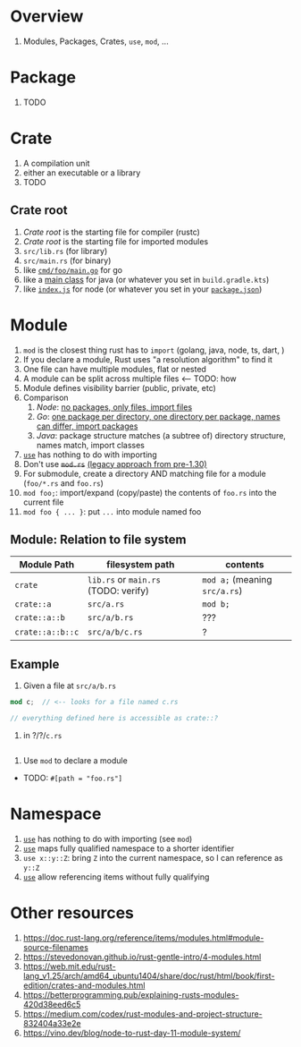 # Overview
1. Modules, Packages, Crates, `use`, `mod`, ...


# Package
1. TODO


# Crate
1. A compilation unit
1. either an executable or a library
1. TODO


## Crate root
1. *Crate root* is the starting file for compiler (rustc)
1. *Crate root* is the starting file for imported modules
1. `src/lib.rs` (for library)
1. `src/main.rs` (for binary)
1. like [`cmd/foo/main.go`](https://github.com/golang-standards/project-layout#cmd) for go
1. like a [main class](https://docs.oracle.com/javase/tutorial/getStarted/application/index.html) for java (or whatever you set in `build.gradle.kts`)
1. like [`index.js`](https://docs.npmjs.com/cli/v8/configuring-npm/package-json#main) for node (or whatever you set in your [`package.json`](https://docs.npmjs.com/cli/v8/configuring-npm/package-json#main))


# Module
1. `mod` is the closest thing rust has to `import` (golang, java, node, ts, dart, )
1. If you declare a module, Rust uses "a resolution algorithm" to find it
1. One file can have multiple modules, flat or nested
1. A module can be split across multiple files <-- TODO: how
1. Module defines visibility barrier (public, private, etc)
1. Comparison
    1. *Node*: [no packages, only files, import files](https://nodejs.org/api/packages.html#imports)
    1. *Go*: [one package per directory, one directory per package, names can differ, import packages](https://go.dev/ref/spec#Packages)
    1. *Java*: package structure matches (a subtree of) directory structure, names match, import classes
1. [`use`](https://doc.rust-lang.org/reference/items/use-declarations.html) has nothing to do with importing
1. Don't use ~~`mod.rs`~~ [(legacy approach from pre-1.30)](https://doc.rust-lang.org/reference/items/modules.html#module-source-filenames)
1. For submodule, create a directory AND matching file for a module (`foo/*.rs` and `foo.rs`)
1. `mod foo;`: import/expand (copy/paste) the contents of `foo.rs` into the current file
1. `mod foo { ... }`: put `...` into module named foo


## Module: Relation to file system
|Module Path|filesystem path|contents|
|---|---|---|
|`crate`|`lib.rs` or `main.rs` (TODO: verify)|`mod a;` (meaning `src/a.rs`)|
|`crate::a`|`src/a.rs`|`mod b;`|
|`crate::a::b`|`src/a/b.rs`|???|
|`crate::a::b::c`|`src/a/b/c.rs`|?|



## Example
1. Given a file at `src/a/b.rs`
```rust
mod c;  // <-- looks for a file named c.rs

// everything defined here is accessible as crate::?
```
1. in ?/?/`c.rs`
```rust
```
1. Use `mod` to declare a module


- TODO: `#[path = "foo.rs"]`


# Namespace
1. [`use`](https://doc.rust-lang.org/reference/items/use-declarations.html) has nothing to do with importing (see `mod`)
1. [`use`](https://doc.rust-lang.org/reference/items/use-declarations.html) maps fully qualified namespace to a shorter identifier
1. `use x::y::Z`: bring `Z` into the current namespace, so I can reference as `y::Z`
1. [`use`](https://doc.rust-lang.org/reference/items/use-declarations.html) allow referencing items without fully qualifying


# Other resources
1. https://doc.rust-lang.org/reference/items/modules.html#module-source-filenames
1. https://stevedonovan.github.io/rust-gentle-intro/4-modules.html
1. https://web.mit.edu/rust-lang_v1.25/arch/amd64_ubuntu1404/share/doc/rust/html/book/first-edition/crates-and-modules.html
1. https://betterprogramming.pub/explaining-rusts-modules-420d38eed6c5
1. https://medium.com/codex/rust-modules-and-project-structure-832404a33e2e
1. https://vino.dev/blog/node-to-rust-day-11-module-system/